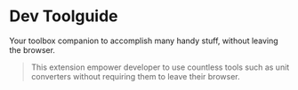 # Dev Toolguide

Your toolbox companion to accomplish many handy stuff, without leaving the browser.

> This extension empower developer to use countless tools such as unit converters  without requiring them to leave their browser.
